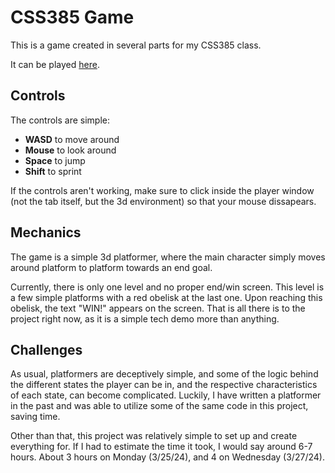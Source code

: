 # CSS385 Game

This is a game created in several parts for my CSS385 class.

It can be played [here](https://loukylor.github.io/CSS385-Game/).

## Controls

The controls are simple:
 - **WASD** to move around
 - **Mouse** to look around
 - **Space** to jump
 - **Shift** to sprint

If the controls aren't working, make sure to click inside the player window
(not the tab itself, but the 3d environment) so that your mouse dissapears.

## Mechanics

The game is a simple 3d platformer, where the main character simply moves around
platform to platform towards an end goal.

Currently, there is only one level and no proper end/win screen. This level is a
few simple platforms with a red obelisk at the last one. Upon reaching this 
obelisk, the text "WIN!" appears on the screen. That is all there is to the 
project right now, as it is a simple tech demo more than anything.

## Challenges

As usual, platformers are deceptively simple, and some of the logic behind the
different states the player can be in, and the respective characteristics of
each state, can become complicated. Luckily, I have written a platformer in the
past and was able to utilize some of the same code in this project, saving time.

Other than that, this project was relatively simple to set up and create
everything for. If I had to estimate the time it took, I would say around 6-7
hours. About 3 hours on Monday (3/25/24), and 4 on Wednesday (3/27/24).